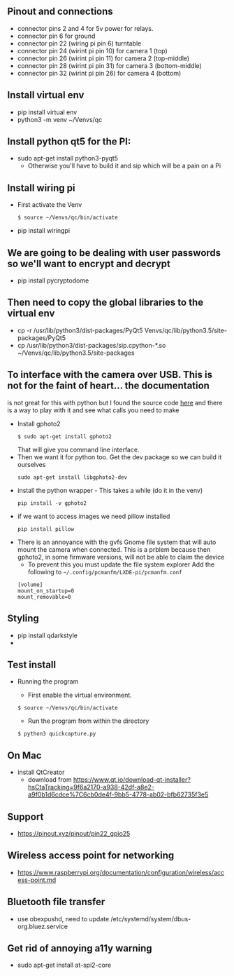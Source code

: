 ## Pinout and connections
- connector pins 2 and 4 for 5v power for relays.
- connector pin 6 for ground
- connector pin 22 (wiring pi pin 6) turntable
- connector pin 24 (wirint pi pin 10) for camera 1 (top)
- connector pin 26 (wirint pi pin 11) for camera 2 (top-middle)
- connector pin 28 (wirint pi pin 31) for camera 3 (bottom-middle)
- connector pin 32 (wirint pi pin 26) for camera 4 (bottom)

## Install virtual env
- pip install virtual env
- python3 -m venv ~/Venvs/qc
## Install python qt5 for the PI:
- sudo apt-get install python3-pyqt5
  - Otherwise you'll have to build it and sip which will be a pain on 
    a Pi
## Install wiring pi
- First activate the Venv
  ```
  $ source ~/Venvs/qc/bin/activate
  ```
- pip install wiringpi
## We are going to be dealing with user passwords so we'll want to encrypt and decrypt
- pip install pycryptodome
## Then need to copy the global libraries to the virtual env
- cp -r /usr/lib/python3/dist-packages/PyQt5 Venvs/qc/lib/python3.5/site-packages/PyQt5
- cp /usr/lib/python3/dist-packages/sip.cpython-*.so ~/Venvs/qc/lib/python3.5/site-packages
## To interface with the camera over USB. This is not for the faint of heart... the documentation
is not great for this with python but I found the source code [here][python-gphoto2] and there is
a way to play with it and see what calls you need to make
- Install gphoto2
  ```
  $ sudo apt-get install gphoto2
  ```
  That will give you command line interface.
- Then we want it for python too. Get the dev package so we can build it ourselves
  ```
  sudo apt-get install libgphoto2-dev
  ```
- install the python wrapper - This takes a while (do it in the venv)
  ```
  pip install -v gphoto2
  ```
- if we want to access images we need pillow installed
  ```
  pip install pillow
  ```
- There is an annoyance with the gvfs Gnome file system that will auto mount the camera when connected.
This is a prblem because then gphoto2, in some firmware versions, will not be able to claim the device
  - To prevent this you must update the file system explorer
  Add the following to `~/.config/pcmanfm/LXDE-pi/pcmanfm.conf`
  ```
  [volume]
  mount_on_startup=0
  mount_removable=0
  ```
## Styling
- pip install qdarkstyle
-

## Test install
- Running the program
  - First enable the virtual environment.
  ```
  $ source ~/Venvs/qc/bin/activate
  ```
  
  - Run the program from within the directory
  ```
  $ python3 quickcapture.py
  ```
## On Mac
- install QtCreator 
  - download from https://www.qt.io/download-qt-installer?hsCtaTracking=9f6a2170-a938-42df-a8e2-a9f0b1d6cdce%7C6cb0de4f-9bb5-4778-ab02-bfb62735f3e5

## Support
- https://pinout.xyz/pinout/pin22_gpio25

## Wireless access point for networking
- https://www.raspberrypi.org/documentation/configuration/wireless/access-point.md

## Bluetooth file transfer
- use obexpushd, need to update /etc/systemd/system/dbus-org.bluez.service

## Get rid of annoying a11y warning
- sudo apt-get install at-spi2-core

[python-gphoto2]: https://github.com/jim-easterbrook/python-gphoto2/tree/master/src/gphoto2